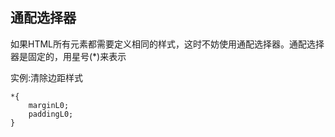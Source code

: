 ## 通配选择器

如果HTML所有元素都需要定义相同的样式，这时不妨使用通配选择器。通配选择器是固定的，用星号\(\*\)来表示

实例:清除边距样式

```
*{
    marginL0;
    paddingL0;
}
```



